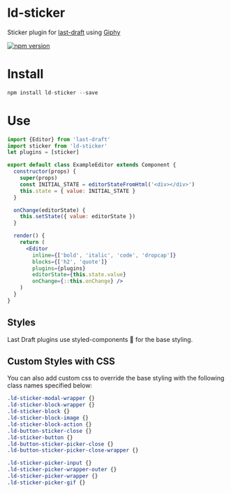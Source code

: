 # ld-sticker
Sticker plugin for [last-draft](http://lastdraft.vace.nz) using [Giphy](https://github.com/Giphy/GiphyAPI)

[![npm version](https://badge.fury.io/js/ld-sticker.svg)](https://badge.fury.io/js/ld-sticker)

# Install
```jsx
npm install ld-sticker --save
```

# Use
```jsx
import {Editor} from 'last-draft'
import sticker from 'ld-sticker'
let plugins = [sticker]

export default class ExampleEditor extends Component {
  constructor(props) {
    super(props)
    const INITIAL_STATE = editorStateFromHtml('<div></div>')
    this.state = { value: INITIAL_STATE }
  }

  onChange(editorState) {
    this.setState({ value: editorState })
  }

  render() {
    return (
      <Editor
        inline={['bold', 'italic', 'code', 'dropcap']}
        blocks={['h2', 'quote']}
        plugins={plugins}
        editorState={this.state.value}
        onChange={::this.onChange} />
    )
  }
}
```

## Styles

Last Draft plugins use styled-components 💅 for the base styling.

## Custom Styles with CSS

You can also add custom css to override the base styling with the following class names specified below:

```css
.ld-sticker-modal-wrapper {}
.ld-sticker-block-wrapper {}
.ld-sticker-block {}
.ld-sticker-block-image {}
.ld-sticker-block-action {}
.ld-button-sticker-close {}
.ld-sticker-button {}
.ld-button-sticker-picker-close {}
.ld-button-sticker-picker-close-wrapper {}

.ld-sticker-picker-input {}
.ld-sticker-picker-wrapper-outer {}
.ld-sticker-picker-wrapper {}
.ld-sticker-picker-gif {}
```
